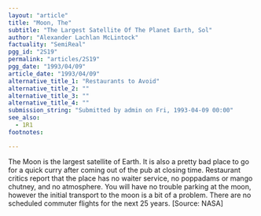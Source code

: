 ```yaml
---
layout: "article"
title: "Moon, The"
subtitle: "The Largest Satellite Of The Planet Earth, Sol"
author: "Alexander Lachlan McLintock"
factuality: "SemiReal"
pgg_id: "2S19"
permalink: "articles/2S19"
pgg_date: "1993/04/09"
article_date: "1993/04/09"
alternative_title_1: "Restaurants to Avoid"
alternative_title_2: ""
alternative_title_3: ""
alternative_title_4: ""
submission_string: "Submitted by admin on Fri, 1993-04-09 00:00"
see_also:
  - 1R1
footnotes: 

---
```

<div>
<p>The Moon is the largest satellite of Earth. It is also a pretty bad place to go for a quick curry after coming out of the pub at closing time. Restaurant critics report that the place has no waiter service, no poppadams or mango chutney, and no atmosphere. You will have no trouble parking at the moon, however the initial transport to the moon is a bit of a problem. There are no scheduled commuter flights for the next 25 years. [Source: NASA]</p>
</div>
